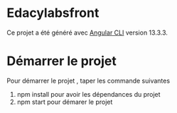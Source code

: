 # Edacylabsfront

Ce projet a été généré avec [Angular CLI](https://github.com/angular/angular-cli) version 13.3.3.

# Démarrer le projet

Pour démarrer le projet , taper les commande suivantes

 1. npm install pour avoir les dépendances du projet
 2. npm start pour démarer le projet



